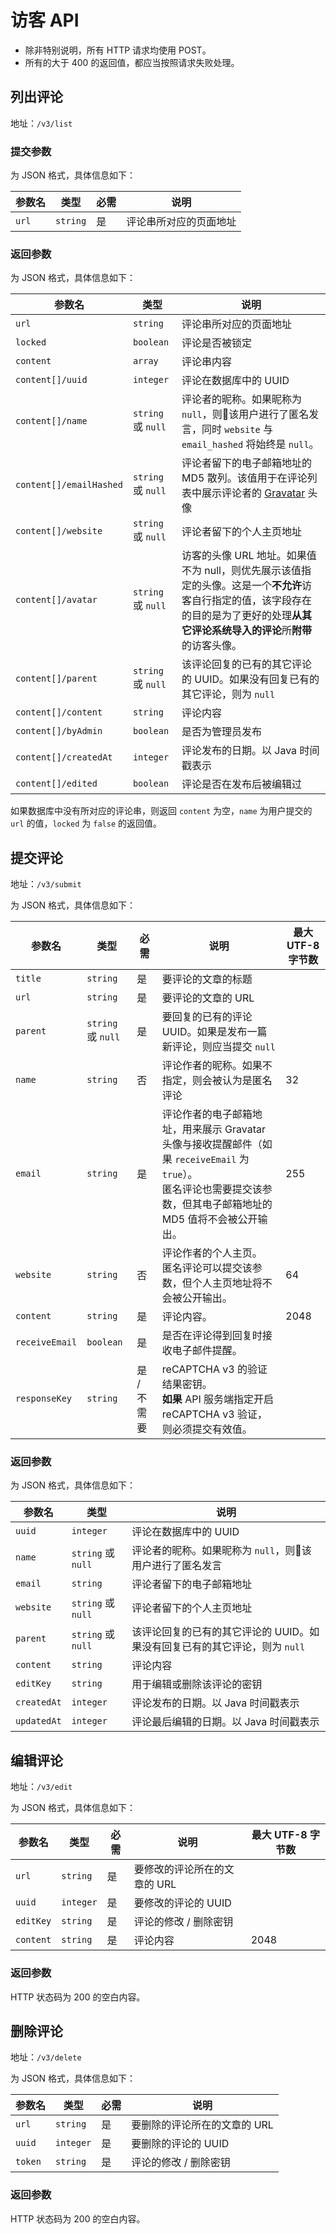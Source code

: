 # 访客 API

* 除非特别说明，所有 HTTP 请求均使用 POST。
* 所有的大于 400 的返回值，都应当按照请求失败处理。

## 列出评论

地址：`/v3/list`

### 提交参数

为 JSON 格式，具体信息如下：

| 参数名 | 类型 | 必需 | 说明 |
| - | - | - | - |
| `url` | `string` | 是 | 评论串所对应的页面地址 |

### 返回参数

为 JSON 格式，具体信息如下：

| 参数名 | 类型 | 说明 |
| - | - | - |
| `url` | `string` | 评论串所对应的页面地址 |
| `locked` | `boolean` | 评论是否被锁定 |
| `content` | `array` | 评论串内容 |
| `content[]/uuid` | `integer` | 评论在数据库中的 UUID |
| `content[]/name` | `string` 或 `null` | 评论者的昵称。如果昵称为 `null`，则该用户进行了匿名发言，同时 `website` 与 `email_hashed` 将始终是 `null`。 |
| `content[]/emailHashed` | `string` 或 `null` | 评论者留下的电子邮箱地址的 MD5 散列。该值用于在评论列表中展示评论者的 [Gravatar](https://gravatar.com/) 头像 |
| `content[]/website` | `string` 或 `null` | 评论者留下的个人主页地址 |
| `content[]/avatar` | `string` 或 `null` | 访客的头像 URL 地址。如果值不为 null，则优先展示该值指定的头像。这是一个**不允许**访客自行指定的值，该字段存在的目的是为了更好的处理**从其它评论系统导入的评论**所**附带**的访客头像。 |
| `content[]/parent` | `string` 或 `null` | 该评论回复的已有的其它评论的 UUID。如果没有回复已有的其它评论，则为 `null` |
| `content[]/content` | `string` | 评论内容 |
| `content[]/byAdmin` | `boolean` | 是否为管理员发布 |
| `content[]/createdAt` | `integer` | 评论发布的日期。以 Java 时间戳表示 |
| `content[]/edited` | `boolean` | 评论是否在发布后被编辑过 |

如果数据库中没有所对应的评论串，则返回 `content` 为空，`name` 为用户提交的 `url` 的值，`locked` 为 `false` 的返回值。

## 提交评论

地址：`/v3/submit`

为 JSON 格式，具体信息如下：

| 参数名 | 类型 | 必需 | 说明 | 最大 UTF-8 字节数 |
| - | - | - | - | - |
| `title` | `string` | 是 | 要评论的文章的标题 | |
| `url` | `string` | 是 | 要评论的文章的 URL | |
| `parent` | `string` 或 `null` | 是 | 要回复的已有的评论 UUID。如果是发布一篇新评论，则应当提交 `null` | |
| `name` | `string` | 否 | 评论作者的昵称。如果不指定，则会被认为是匿名评论 | 32 |
| `email` | `string` | 是 | 评论作者的电子邮箱地址，用来展示 Gravatar 头像与接收提醒邮件（如果 `receiveEmail` 为 `true`）。<br>匿名评论也需要提交该参数，但其电子邮箱地址的 MD5 值将不会被公开输出。 | 255 |
| `website` | `string` | 否 | 评论作者的个人主页。<br>匿名评论可以提交该参数，但个人主页地址将不会被公开输出。 | 64 |
| `content` | `string` | 是 | 评论内容。 | 2048 |
| `receiveEmail` | `boolean` | 是 | 是否在评论得到回复时接收电子邮件提醒。 | |
| `responseKey` | `string` | 是 / 不需要 | reCAPTCHA v3 的验证结果密钥。<br>**如果** API 服务端指定开启 reCAPTCHA v3 验证，则必须提交有效值。 | |

### 返回参数

为 JSON 格式，具体信息如下：

| 参数名 | 类型 | 说明 |
| - | - | - |
| `uuid` |  `integer` | 评论在数据库中的 UUID |
| `name` |  `string` 或 `null` | 评论者的昵称。如果昵称为 `null`，则该用户进行了匿名发言 |
| `email` |  `string` | 评论者留下的电子邮箱地址 |
| `website` |  `string` 或 `null` | 评论者留下的个人主页地址 |
| `parent` |  `string` 或 `null` | 该评论回复的已有的其它评论的 UUID。如果没有回复已有的其它评论，则为 `null` |
| `content` |  `string` | 评论内容 |
| `editKey` |  `string` | 用于编辑或删除该评论的密钥 |
| `createdAt` |  `integer` | 评论发布的日期。以 Java 时间戳表示 |
| `updatedAt` |  `integer` | 评论最后编辑的日期。以 Java 时间戳表示 |

## 编辑评论

地址：`/v3/edit`

为 JSON 格式，具体信息如下：

| 参数名 | 类型 | 必需 | 说明 | 最大 UTF-8 字节数 |
| - | - | - | - | - |
| `url` | `string` | 是 | 要修改的评论所在的文章的 URL | |
| `uuid` | `integer` | 是 | 要修改的评论的 UUID | |
| `editKey` | `string` | 是 | 评论的修改 / 删除密钥 | |
| `content` | `string` | 是 | 评论内容 | 2048 |

### 返回参数

HTTP 状态码为 200 的空白内容。

## 删除评论

地址：`/v3/delete`

为 JSON 格式，具体信息如下：

| 参数名 | 类型 | 必需 | 说明 |
| - | - | - | - |
| `url` | `string` | 是 | 要删除的评论所在的文章的 URL |
| `uuid` | `integer` | 是 | 要删除的评论的 UUID |
| `token` | `string` | 是 | 评论的修改 / 删除密钥 |

### 返回参数

HTTP 状态码为 200 的空白内容。
